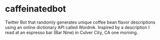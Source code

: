 # caffeinatedbot

Twitter Bot that randomly generates unique coffee bean flavor descriptions using an online dictionary API called Wordnik. Inspired by a description I read at an espresso bar (Bar Nine) in Culver City, CA one morning. 
